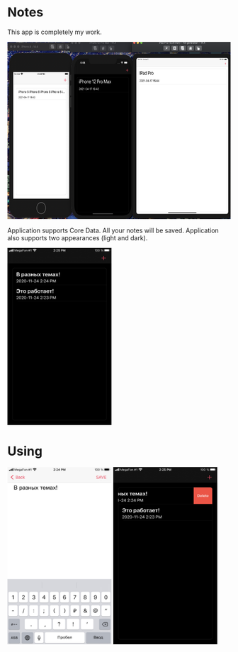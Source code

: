 # Notes

This app is completely my work.

<img src="https://github.com/StuLolka/Notes/blob/main/forReadme/all.png" width="600" height="400">

Application supports Core Data. All your notes will be saved.
Application also supports two appearances (light and dark). 

<img src="https://github.com/StuLolka/Notes/blob/main/forReadme/screenInterface1.jpg" width="235" height="400">


# Using

<img src="https://github.com/StuLolka/Notes/blob/main/forReadme/screenAdd1.jpg" width="235" height="400">

<img src="https://github.com/StuLolka/Notes/blob/main/forReadme/screenDelete1.jpg" width="235" height="400">

